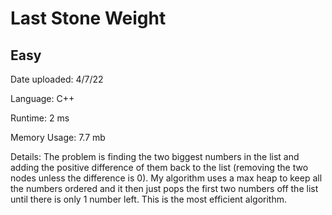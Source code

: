 
# Last Stone Weight

## Easy

Date uploaded: 4/7/22

Language: C++

Runtime: 2 ms

Memory Usage: 7.7 mb

Details: The problem is finding the two biggest numbers in the list and adding the positive difference of them back to the list (removing the two nodes unless the difference is 0). My algorithm uses a max heap to keep all the numbers ordered and it then just pops the first two numbers off the list until there is only 1 number left. This is the most efficient algorithm.
